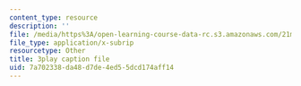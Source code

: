 ```yaml
---
content_type: resource
description: ''
file: /media/https%3A/open-learning-course-data-rc.s3.amazonaws.com/21m-355-musical-improvisation-spring-2013/7a702338da48d7de4ed55dcd174aff14_ozWf4TDXvdk.srt
file_type: application/x-subrip
resourcetype: Other
title: 3play caption file
uid: 7a702338-da48-d7de-4ed5-5dcd174aff14
---
```

